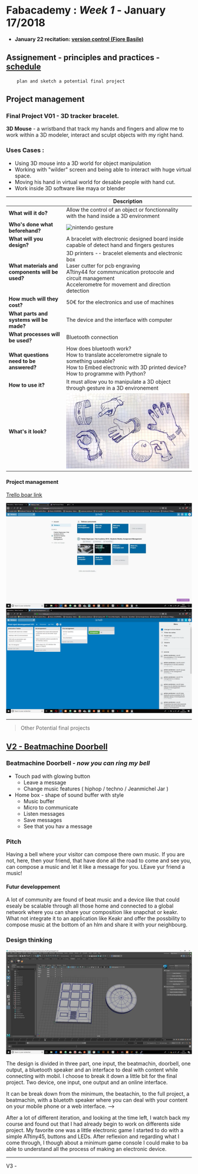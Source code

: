 # Fabacademy : *Week 1* - **January 17/2018**

* **January 22 recitation: [version control (Fiore Basile)](http://fab.academany.org/2018/recitations/version-control.html#1)**

## Assignement - principles and practices - [schedule](http://academy.cba.mit.edu/classes/principles_practices/index.html)

        plan and sketch a potential final project

## Project management
### Final Project V01 - 3D tracker bracelet.

**3D Mouse** - a wristband that track my hands and fingers and allow me to work within a 3D modeler, interact and sculpt objects with my right hand.

### Uses Cases :

* Using 3D mouse into a 3D world for object manipulation
* Working with "wilder" screen and being able to interact with huge virtual space.
* Moving his hand in virtual world for desable people with hand cut.
* Work inside 3D software like maya or blender


| | Description |
|---|---|
| **What will it do?** | Allow the control of an object or fonctionnality with the hand inside a 3D environment |
| **Who's done what beforehand?** | ![ nintendo gesture ](https://cdn-images-1.medium.com/max/1600/0*wlEZSwAaKu-U2Get.jpg) |
| **What will you design?** | A bracelet with electronic designed board inside capable of detect hand and fingers gestures |
| **What materials and components will be used?** | 3D printers -- bracelet elements and electronic box </br> Laser cutter for pcb engraving</br> ATtiny44 for commmunication protocole and circuit management</br> Accelerometre for movement and direction detection |
| **How much will they cost?** | 50€ for the electronics and use of machines |
| **What parts and systems will be made?** | The device and the interface with computer |
| **What processes will be used?** | Bluetooth connection |
| **What questions need to be answered?** | How does bluetooth work?</br> How to translate accelerometre signale to something useable?</br> How to Embed electronic with 3D printed device?</br> How to programme with Python? |
|**How to use it?**| It must allow you to manipulate a 3D object through gesture in a 3D environement |
| **What's it look?** | ![sketch](assets\img\week1\handsDraw.jpg) |

#### Project management

[<u>Trello boar link</u>](https://trello.com/b/aCXozFJu/final-roject-developpement-v01)
<!-- <iframe src="https://trello.com/b/aCXozFJu/final-roject-developpement-v01"></iframe> -->

![dashboard](assets\img\week1\trelloDashboard.jpg)
![trelloBoard](assets/img/week1/trelloProjectManagement.png)




---
> Other Potential final projects

## <u>V2 - Beatmachine Doorbell</u>
 ### Beatmachine Doorbell - *now you can ring my bell*

* Touch pad with glowing button
  * Leave a message
  * Change music features ( hiphop / techno / Jeanmichel Jar )
* Home box - shape of sound buffer with style
  * Music buffer
  * Micro to communicate
  * Listen messages
  * Save messages
  * See that you hav a message

### Pitch

Having a bell where your visitor can compose there own music. If you are not, here, then your friend, that have done all the road to come and see you, can compose a music and let it like a message for you. LEave yur friend a music!

#### Futur developpement

A lot of community are found of beat music and a device like that could esealy be scalable through all those home and connected to a global network where you can share your composition like snapchat or keakr. What not integrate it to an application like Keakr and offer the possbility to compose music at the bottom of an hlm and share it with your neighbourg.

### Design thinking

![inside3D](assets\img\finalProject\beatboxMachin.jpg)

The design is divided in three part, one input, the beatmachin, doorbell, one output, a bluetooth speaker and an interface to deal with content while connecting with mobil.
I choose to break it down a little bit for the final project. Two device, one input, one output and an online interface.

It can be break down from the minimum, the beatachin, to the full project, a beatmachin, with a bluetoth speaker where you can deal with your content on your mobile phone or a web interface. -->

After a lot of different iteration, and looking at the time left, I watch back my course and found out that I had already begin to work on differents side project. My favorite one was a little electronic game I started to do with a simple ATtiny45, buttons and LEDs. After reflexion and regarding what I come through, I though about a minimum game console I could make to ba able to understand all the process of making an electronic device.

---

V3 -


<!-- ### And then it starte - conception

Before making this formation, I though a lot about what I wanted to do. Romain told me that I would have a final project to think of and to make through the end. At first I though that some robots legs or something like that would be perfect, but started before fabacademy made me see what kind of difficulties I would face in the futur and what I should focus on for now. The big thing wich is new for me here is electronics, but it seams to be a major skill for after, and I certainly want to master this in the futur...

So changing my perspective, I started to think about a project involving more 1bout electronics and developpement and came with a 'Nird watch with a finger mouse on it`. I want to be able to control a computer, a phone or whatever needed a mouse only with my finger.

This would involve an accelerometre, the initial Nird watch that I have to modify a d enhance, and probably one or two other things. Include a fabIsp inside would be awesome, this way I wouod have a really cool tool, symbole of my emancipation of the virtual world, I like it. 'electronics', 'design' and 'Iot', sounds good.

## Practice

### parametric design

As I am a little early, Romain offer me to take adventage of my position and starting to work on futur assignement in order to help me conceptualized things further earlier.

So I started to work on Parametric design, a concept I know for a word I don't. The idear of parametr8c is something you can scale infinitly. On my websearch on the topic, I saw a lot of geometric design and found some prety cool shapes. I started to work on a first design, the classical said Romain. So I starting to think differently ane reverse ingeniering this picture ![](), I cam out with this :
A really simple shapse that allow a lot of differents designs, wich 8s r3ally cool. From when it took form, I couldn't stop looking for new configuration, the possibility it offert were promissing.

*pictures*

Romain push me further and ask me to think about a way to make it 3D, wich I think I found, But I need to make more of themes to be sure. It would make a pe4fect fit for a structural peace like a chaire or a smouth separation in a room. I think about it a lot.9 -->

